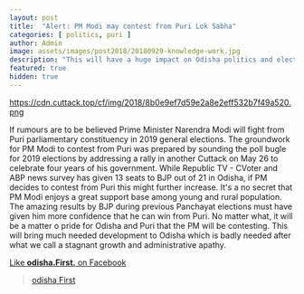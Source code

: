 ```yaml
---
layout: post
title:  "Alert: PM Modi may contest from Puri Lok Sabha"
categories: [ politics, puri ]
author: Admin
image: assets/images/post2018/20180929-knowledge-work.jpg
description: "This will have a huge impact on Odisha politics and election result."
featured: true
hidden: true
---
```

https://cdn.cuttack.top/cf/img/2018/8b0e9ef7d59e2a8e2eff532b7f49a520.png

If rumours are to be believed Prime Minister Narendra Modi will fight from Puri parliamentary constituency in 2019 general elections. The groundwork for PM Modi to contest from Puri was prepared by sounding the poll bugle for 2019 elections by addressing a rally in another Cuttack on May 26 to celebrate four years of his government. While Republic TV - CVoter and ABP news survey has given 13 seats to BJP out of 21 in Odisha, if PM decides to contest from Puri this might further increase. It's a no secret that PM Modi enjoys a great support base among young and rural population. The amazing results by BJP during previous Panchayat elections must have given him more confidence that he can win from Puri. No matter what, it will be a matter o pride for Odisha and Puri that the PM will be contesting. This will bring much needed development to Odisha which is badly needed after what we call a stagnant growth and administrative apathy.



<a href="https://facebook.com/odishafirst">Like **odisha.First.** on Facebook</a>

<div class="fb-page" data-href="https://www.facebook.com/OdishaFirstOfficial" data-small-header="false" data-adapt-container-width="true" data-hide-cover="false" data-show-facepile="true"><blockquote cite="https://www.facebook.com/odishafirst" class="fb-xfbml-parse-ignore"><a href="https://www.facebook.com/odishafirst">odisha First</a></blockquote></div>



<div id="fb-root"></div>
<script>(function(d, s, id) {
  var js, fjs = d.getElementsByTagName(s)[0];
  if (d.getElementById(id)) return;
  js = d.createElement(s); js.id = id;
  js.src = 'https://connect.facebook.net/en_GB/sdk.js#xfbml=1&version=v3.1';
  fjs.parentNode.insertBefore(js, fjs);
}(document, 'script', 'facebook-jssdk'));</script>
